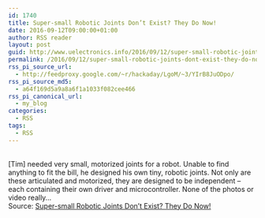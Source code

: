 ```yaml
---
id: 1740
title: Super-small Robotic Joints Don’t Exist? They Do Now!
date: 2016-09-12T09:00:00+01:00
author: RSS reader
layout: post
guid: http://www.uelectronics.info/2016/09/12/super-small-robotic-joints-dont-exist-they-do-now/
permalink: /2016/09/12/super-small-robotic-joints-dont-exist-they-do-now/
rss_pi_source_url:
  - http://feedproxy.google.com/~r/hackaday/LgoM/~3/YIrB8JuODpo/
rss_pi_source_md5:
  - a64f169d5a9a8a6f1a1033f082cee466
rss_pi_canonical_url:
  - my_blog
categories:
  - RSS
tags:
  - RSS
---
```

&#013;  
[Tim] needed very small, motorized joints for a robot. Unable to find anything to fit the bill, he designed his own tiny, robotic joints. Not only are these articulated and motorized, they are designed to be independent – each containing their own driver and microcontroller. None of the photos or video really…&#013;  
Source: <a href="http://feedproxy.google.com/~r/hackaday/LgoM/~3/YIrB8JuODpo/" target="_blank">Super-small Robotic Joints Don’t Exist? They Do Now!</a>